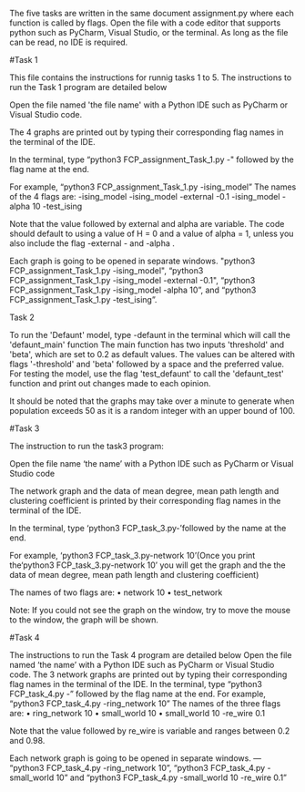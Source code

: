 The five tasks are written in the same document assignment.py where each function is called by flags.
Open the file with a code editor that supports python such as PyCharm, Visual Studio, or the terminal.
As long as the file can be read, no IDE is required. 

#Task 1

This file contains the instructions for runnig tasks 1 to 5.
The instructions to run the Task 1 program are detailed below

Open the file named 'the file name' with a Python lDE such as PyCharm or Visual Studio code.

The 4 graphs are printed out by typing their corresponding flag names in the terminal of the lDE.

In the terminal, type “python3 FCP_assignment_Task_1.py -" followed by the flag name at the end.

For example, “python3 FCP_assignment_Task_1.py -ising_model”
The names of the 4 flags are:
	-ising_model
	-ising_model -external -0.1
	-ising_model -alpha 10
	-test_ising


Note that the value followed by external and alpha are variable. The code should default to using a value of H = 0 and a value of alpha = 1, unless you also include the flag -external -<H> and -alpha <alpha>.

Each graph is going to be opened in separate windows.
"python3 FCP_assignment_Task_1.py -ising_model", “python3 FCP_assignment_Task_1.py -ising_model -external -0.1", “python3 FCP_assignment_Task_1.py -ising_model -alpha 10”, and “python3 FCP_assignment_Task_1.py -test_ising”.


Task 2

To run the 'Defaunt' model, type -defaunt in the terminal which will call the 'defaunt_main' function
The main function has two inputs 'threshold' and 'beta', which are set to 0.2 as default values.
The values can be altered with flags '-threshold' and 'beta' followed by a space and the preferred value.
For testing the model, use the flag 'test_defaunt' to call the 'defaunt_test' function and print out changes made to each opinion.

It should be noted that the graphs may take over a minute to generate when population exceeds 50 as it is a random integer with an upper bound of 100.

#Task 3

The instruction to run the task3 program:

Open the file name ‘the name’ with a Python IDE such as PyCharm or Visual Studio code

The network graph and the data of mean degree, mean path length and clustering coefficient is printed by their corresponding flag names in the terminal of the IDE.

In the terminal, type ‘python3 FCP_task_3.py-’followed by the name at the end.

For example, ‘python3 FCP_task_3.py-network 10’(Once you print the‘python3 FCP_task_3.py-network 10’ you will get the graph and the the data of mean degree, mean path length and clustering coefficient)

The names of two flags are:
• network 10
• test_network      

Note: If you could not see  the graph on the window, try to move the mouse to the window, the graph will be shown.


#Task 4

The instructions to run the Task 4 program are detailed below
Open the file named ‘the name’ with a Python IDE such as PyCharm or Visual Studio code. 
The 3 network graphs are printed out by typing their corresponding flag names in the terminal of the IDE.
 In the terminal, type “python3 FCP_task_4.py -” followed by the flag name at the end.
For example, “python3 FCP_task_4.py -ring_network 10”
The names of the three flags are:
•	ring_network 10
•	small_world 10
•	small_world 10 -re_wire 0.1

Note that the value followed by re_wire is variable and ranges between 0.2 and 0.98.

Each network graph is going to be opened in separate windows.
 — “python3 FCP_task_4.py -ring_network 10”, “python3 FCP_task_4.py -small_world 10” and “python3 FCP_task_4.py -small_world 10 -re_wire 0.1”
